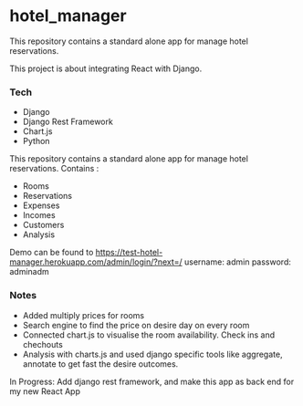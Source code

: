 # hotel_manager

This repository contains a standard alone app for manage hotel reservations.

This project is about integrating React with Django.

### Tech
- Django 
- Django Rest Framework 
- Chart.js
- Python

This repository contains a standard alone app for manage hotel reservations.
Contains :
  - Rooms
  - Reservations
  - Expenses
  - Incomes
  - Customers
  - Analysis
  
  Demo can be found to https://test-hotel-manager.herokuapp.com/admin/login/?next=/
  username: admin
  password: adminadm

### Notes
  - Added multiply prices for rooms
  - Search engine to find the price on desire day on every room
  - Connected chart.js to visualise the room availability. Check ins and chechouts
  - Analysis with charts.js and used django specific tools like aggregate, annotate to get fast the desire outcomes.

In Progress:
Add django rest framework, and make this app as back end for my new React App

